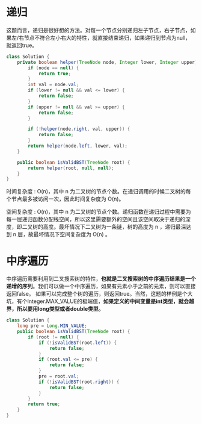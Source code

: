 # 递归

这题而言，递归是很好想的方法。对每一个节点分别递归左子节点，右子节点，如果左/右节点不符合左小右大的特性，就直接结束递归，如果递归到节点为null，就返回true。

```java
class Solution {
    private boolean helper(TreeNode node, Integer lower, Integer upper) {
        if (node == null) {
            return true;
        }
        int val = node.val;
        if (lower != null && val <= lower) {
            return false;
        }
        if (upper != null && val >= upper) {
            return false;
        }

        if (!helper(node.right, val, upper)) {
            return false;
        }
        return helper(node.left, lower, val);
    }

    public boolean isValidBST(TreeNode root) {
        return helper(root, null, null);
    }
}
```

时间复杂度 : O(n)，其中 n 为二叉树的节点个数。在递归调用的时候二叉树的每个节点最多被访问一次，因此时间复杂度为 O(n)。

空间复杂度 : O(n)，其中 n 为二叉树的节点个数。递归函数在递归过程中需要为每一层递归函数分配栈空间，所以这里需要额外的空间且该空间取决于递归的深度，即二叉树的高度。最坏情况下二叉树为一条链，树的高度为 n ，递归最深达到 n 层，故最坏情况下空间复杂度为 O(n) 。

# 中序遍历

中序遍历需要利用到二叉搜索树的特性，**也就是二叉搜索树的中序遍历结果是一个递增的序列**。我们可以做一个中序遍历，如果有元素小于之前的元素，则可以直接返回false。
如果可以完成整个树的遍历，则返回true。当然，这题的样例是个大坑，有个Integer.MAX_VALUE的极端值，**如果定义的中间变量是int类型，就会越界，所以要用long类型或者double类型。**

```java
class Solution {
    long pre = Long.MIN_VALUE;
    public boolean isValidBST(TreeNode root) {
        if (root != null) {
            if (!isValidBST(root.left)) {
                return false;
            }
            if (root.val <= pre) {
                return false;
            }
            pre = root.val;
            if (!isValidBST(root.right)) {
                return false;
            }
        }
        return true;
    }
}
```
